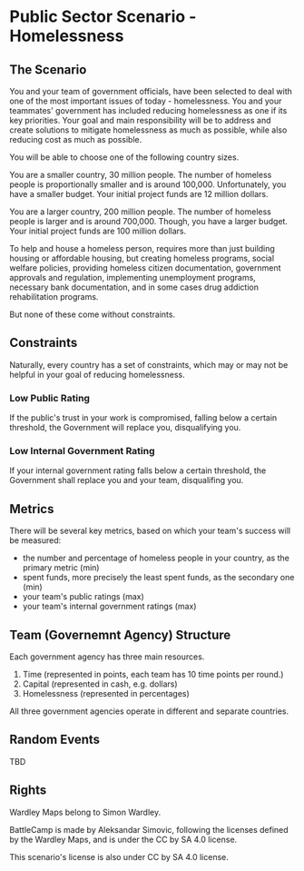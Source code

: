 # Public Sector Scenario - Homelessness

## The Scenario

You and your team of government officials, have been selected to deal with one of the most important issues of today - homelessness. You and your teammates' government has included reducing homelessness as one if its key priorities. Your goal and main responsibility will be to address and create solutions to mitigate homelessness as much as possible, while also reducing cost as much as possible.

You will be able to choose one of the following country sizes.

You are a smaller country, 30 million people. The number of homeless people is proportionally smaller and is around 100,000. Unfortunately, you have a smaller budget. Your initial project funds are 12 million dollars.

You are a larger country, 200 million people. The number of homeless people is larger and is around 700,000. Though, you have a larger budget. Your initial project funds are 100 million dollars.

To help and house a homeless person, requires more than just building housing or affordable housing, but creating homeless programs, social welfare policies, providing homeless citizen documentation, government approvals and regulation, implementing unemployment programs, necessary bank documentation, and in some cases drug addiction rehabilitation programs.

But none of these come without constraints.

## Constraints

Naturally, every country has a set of constraints, which may or may not be helpful in your goal of reducing homelessness.

### Low Public Rating

If the public's trust in your work is compromised, falling below a certain threshold, the Government will replace you, disqualifying you.

### Low Internal Government Rating

If your internal government rating falls below a certain threshold, the Government shall replace you and your team, disqualifing you.

## Metrics

There will be several key metrics, based on which your team's success will be measured:

- the number and percentage of homeless people in your country, as the primary metric (min)
- spent funds, more precisely the least spent funds, as the secondary one (min)
- your team's public ratings (max)
- your team's internal government ratings (max)

## Team (Governemnt Agency) Structure

Each government agency has three main resources.

1. Time (represented in points, each team has 10 time points per round.)
2. Capital (represented in cash, e.g. dollars)
3. Homelessness (represented in percentages)

All three government agencies operate in different and separate countries.

## Random Events

TBD

## Rights

Wardley Maps belong to Simon Wardley.

BattleCamp is made by Aleksandar Simovic, following the licenses defined by the Wardley Maps, and is under the CC by SA 4.0 license.

This scenario's license is also under CC by SA 4.0 license.
